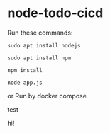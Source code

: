 # node-todo-cicd

Run these commands:


`sudo apt install nodejs`


`sudo apt install npm`


`npm install`

`node app.js`

or Run by docker compose

test

hi!
